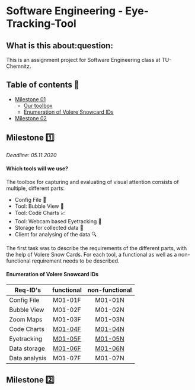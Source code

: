 <h1>Software Engineering - Eye-Tracking-Tool</h1>
<h2> What is this about:question: </h2>
This is an assignment project for Software Engineering class at TU-Chemnitz.

## Table of contents :book:
+ [Milestone 01](#milestone-one)
    + [Our toolbox](#which-tools-will-we-use?)
    + [Enumeration of Volere Snowcard IDs](#enumeration-of-volere-snowcard-ids)
+ [Milestone 02](#milestone-two)
   

## Milestone :one:
*Deadline: 05.11.2020*
#### Which tools will we use?
The toolbox for capturing and evaluating of visual attention consists of multiple, different parts:
- Config File :wrench:
- Tool: Bubble View :wind_chime:
- Tool: Code Charts :chart_with_upwards_trend:
- Tool: Webcam based Eyetracking :eyes:
- Storage for collected data :floppy_disk:
- Client for analysing of the data :mag:

The first task was to describe the requirements of the different parts, with the help of Volere Snow Cards.
For each tool, a functional as well as a non-functional requirement needs to be described.
#### Enumeration of Volere Snowcard IDs

| **Req-ID's**      | functional | non-functional |
|---------------|:----------:|:--------------:|
| Config File   |   M01-01F  |     M01-01N    |
| Bubble View   |   M01-02F  |     M01-02N    |
| Zoom Maps     |   M01-03F  |     M01-03N    |
| Code Charts   |   [M01-04F](./docs/snowcards/m01/functional/04F.md)  |     [M01-04N](./docs/snowcards/m01/non-functional/04N.md)    |
| Eyetracking   |   [M01-05F](./docs/snowcards/m01/functional/05F.md)  |     [M01-05N](./docs/snowcards/m01/non-functional/05N.md)    |
| Data storage  |   [M01-06F](./docs/snowcards/m01/functional/06F.md)  |     [M01-06N](./docs/snowcards/m01/non-functional/06N.md)    |
| Data analysis |   M01-07F  |     M01-07N    |

## Milestone :two: